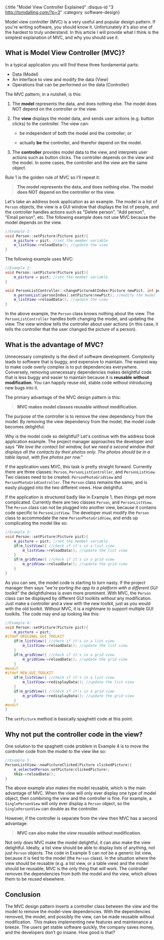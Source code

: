 {:title "Model View Controller Explained"
 :disqus-id "3 http://tomdalling.com/?p=3"
 :category :software-design}

Model view controller (MVC) is a very useful and popular design pattern. If
you're writing software, you should know it. Unfortunately it's also one of the
hardest to truly understand. In this article I will provide what I think is the
simplest explanation of MVC, and why you should use it.

<!--more-->

What is Model View Controller (MVC)?
------------------------------------

In a typical application you will find these three fundamental parts:

- Data (Model)
- An interface to view and modify the data (View)
- Operations that can be performed on the data (Controller)

The MVC pattern, in a nutshell, is this:

1.  The **model** represents the data, and does nothing else.
    The model does NOT depend on the controller or the view.

2.  The **view** displays the model data, and sends user
    actions (e.g. button clicks) to the controller. The view can:

    - <p>be independent of both the model and the controller; or</p>

    - <p>actually <strong>be</strong> the controller, and therefor depend on the model.</p>

3.  The **controller** provides model data to the view, and
    interprets user actions such as button clicks. The controller depends on
    the view and the model. In some cases, the controller and the view are the
    same object.

Rule 1 is the golden rule of MVC so I'll repeat it:

> **The model represents the data, and does nothing else. The
> model does NOT depend on the controller or the view.**

Let's take an address book application as an example. The model is a list of
`Person` objects, the view is a GUI window that displays the list of people, and
the controller handles actions such as "Delete person", "Add person", "Email
person", etc. The following example does not use MVC because the model depends
on the view.

```cpp
//Example 1:
void Person::setPicture(Picture pict){
    m_picture = pict; //set the member variable
    m_listView->reloadData(); //update the view
}
```

The following example uses MVC:

```cpp
//Example 2:
void Person::setPicture(Picture pict){
    m_picture = pict; //set the member variable
}

void PersonListController::changePictureAtIndex(Picture newPict, int personIndex){
    m_personList[personIndex].setPicture(newPict); //modify the model
    m_listView->reloadData(); //update the view
}
```

In the above example, the `Person` class knows nothing about the view. The
`PersonListController` handles both changing the model, and updating the view.
The view window tells the controller about user actions (in this case, it tells
the controller that the user changed the picture of a person).

What is the advantage of MVC?
-----------------------------

Unnecessary complexity is the devil of software development. Complexity leads
to software that is buggy, and expensive to maintain. The easiest way to make
code overly complex is to put dependencies everywhere. Conversely, removing
unnecessary dependencies makes delightful code that is less buggy and easier to
maintain because it is **reusable without modification**. You can
happily reuse old, stable code without introducing new bugs into it.

The primary advantage of the MVC design pattern is this:

> **MVC makes model classes reusable without modification.**

The purpose of the controller is to remove the view dependency from the model.
By removing the view dependency from the model, the model code becomes
delightful.

Why is the model code so delightful? Let's continue with the address book
application example. The project manager approaches the developer and says *"We
love the contact list window, but we need a second window that displays all the
contacts by their photos only. The photos should be in a table layout, with
five photos per row."*

If the application uses MVC, this task is pretty straight forward. Currently
there are three classes: `Person`, `PersonListController`, and
`PersonListView`. Two classes need to be created: `PersonPhotoGridView` and 
`PersonPhotoGridController`.  The `Person` class remains the same, and is easily
plugged into the two different views. How delightful.

If the application is structured badly like in Example 1, then things get more
complicated. Currently there are two classes `Person`, and `PersonListView`. The
`Person` class can not be plugged into another view, because it contains code
specific to `PersonListView`. The developer must modify the `Person` class to
accommodate the new `PersonPhotoGridView`, and ends up complicating the model
like so:

```cpp
//Example 3:
void Person::setPicture(Picture pict){
    m_picture = pict; //set the member variable
    if(m_listView){ //check if it's in a list view
        m_listView->reloadData(); //update the list view
    }
    if(m_gridView){ //check if it's in a grid view
        m_gridView->reloadData(); //update the grid view
    }
}
```

As you can see, the model code is starting to turn nasty. If the project
manager then says *"we're porting the app to a platform with a different GUI
toolkit"* the delightfulness is even more prominent. With MVC, the `Person`
class can be displayed by different GUI toolkits without any modification. Just
make a controller and a view with the new toolkit, just as you would with the
old toolkit. Without MVC, it is a nightmare to support multiple GUI toolkits.
The code may end up looking like this:

```cpp
//Example 4:
void Person::setPicture(Picture pict){
    m_picture = pict;
#ifdef ORIGINAL_GUI_TOOLKIT
    if(m_listView){ //check if it's in a list view
        m_listView->reloadData(); //update the list view
    }
    if(m_gridView){ //check if it's in a grid view
        m_gridView->reloadData(); //update the grid view
    }
#endif
#ifdef NEW_GUI_TOOLKIT
    if(m_listView){ //check if it's in a list view
        m_listView->redisplayData(); //update the list view
    }
    if(m_gridView){ //check if it's in a grid view
        m_gridView->redisplayData(); //update the grid view
    }
#endif
}
```

The `setPicture` method is basically spaghetti code at this point.

Why not put the controller code in the view?
--------------------------------------------

One solution to the spaghetti code problem in Example 4 is to move the
controller code from the model to the view like so:

```cpp
//Example 5:
PersonListView::newPictureClicked(Picture clickedPicture){
    m_selectedPerson.setPicture(clickedPicture);
    this->reloadData();
}
```

The above example also makes the model reusable, which is the main advantage of
MVC. When the view will only ever display one type of model object, then
combining the view and the controller is fine. For example, a `SinglePersonView`
will only ever display a `Person` object, so the `SinglePersonView` can double as
the controller.

However, if the controller is separate from the view then MVC has a second
advantage:

> **MVC can also make the *view* reusable without modification.**

Not only does MVC make the model delightful, it can also make the view
delightful. Ideally, a list view should be able to display lists of anything,
not just `Person` objects. The code in Example 5 can *not* be a generic
list view, because it is tied to the model (the `Person` class). In the situation
where the view should be reusable (e.g. a list view, or a table view) and the
model should be reusable, MVC is the only thing that will work. The controller
removes the dependencies from both the model and the view, which allows them to
be reused elsewhere.

Conclusion
----------

The MVC design pattern inserts a controller class between the view and the
model to remove the model-view dependencies. With the dependencies removed, the
model, and possibly the view, can be made reusable without modification.  This
makes implementing new features and maintenance a breeze. The users get stable
software quickly, the company saves money, and the developers don't go insane.
How good is that?


